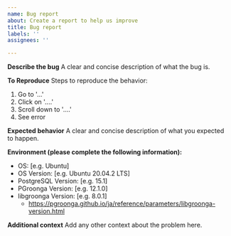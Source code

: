 ```yaml
---
name: Bug report
about: Create a report to help us improve
title: Bug report
labels: ''
assignees: ''

---
```


**Describe the bug**
A clear and concise description of what the bug is.

**To Reproduce**
Steps to reproduce the behavior:
1. Go to '...'
2. Click on '....'
3. Scroll down to '....'
4. See error

**Expected behavior**
A clear and concise description of what you expected to happen.

**Environment (please complete the following information):**
  - OS: [e.g. Ubuntu]
  - OS Version: [e.g. Ubuntu 20.04.2 LTS]
  - PostgreSQL Version: [e.g. 15.1]
  - PGroonga Version: [e.g. 12.1.0]
  - libgroonga Version: [e.g.  8.0.1]
     - https://pgroonga.github.io/ja/reference/parameters/libgroonga-version.html

**Additional context**
Add any other context about the problem here.
